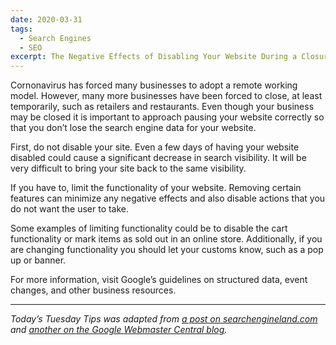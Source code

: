 ```yaml
---
date: 2020-03-31
tags:
  - Search Engines
  - SEO
excerpt: The Negative Effects of Disabling Your Website During a Closure
---
```


Cornonavirus has forced many businesses to adopt a remote working model. However, many more businesses have been forced to close, at least temporarily, such as retailers and restaurants. Even though your business may be closed it is important to approach pausing your website correctly so that you don’t lose the search engine data for your website.

First, do not disable your site. Even a few days of having your website disabled could cause a significant decrease in search visibility. It will be very difficult to bring your site back to the same visibility.

If you have to, limit the functionality of your website. Removing certain features can minimize any negative effects and also disable actions that you do not want the user to take.

Some examples of limiting functionality could be to disable the cart functionality or mark items as sold out in an online store. Additionally, if you are changing functionality you should let your customs know, such as a pop up or banner.

For more information, visit Google’s guidelines on structured data, event changes, and other business resources.

---

_Today’s Tuesday Tips was adapted from [a post on searchengineland.com](https://searchengineland.com/businesses-should-limit-not-disable-their-sites-during-temporary-closures-google-says-331661) and [another on the Google Webmaster Central blog](https://webmasters.googleblog.com/2020/03/how-to-pause-your-business-online-in.html)._
